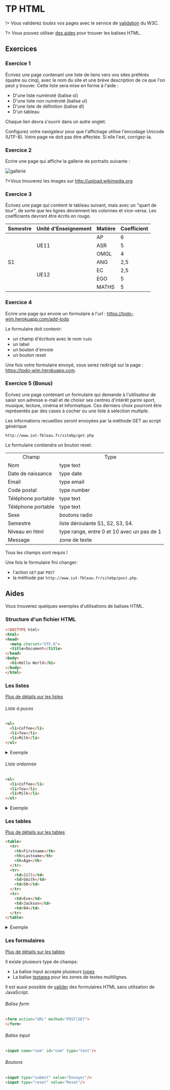 <h1> TP HTML </h1>

!> Vous validerez *toutes* vos pages avec le service de [validation](http://validator.w3.org/) du W3C.

?> Vous pouvez utiliser [des aides](https://websitesetup.org/wp-content/uploads/2019/10/WSU-HTML-Cheat-Sheet.pdf) pour trouver les balises HTML.

## Exercices
### Exercice 1

Écrivez une page contenant une liste de liens vers vos sites préférés (quatre ou cinq), avec le nom du site et une brève description de ce que l'on peut y trouver. Cette liste sera mise en forme à l'aide :
- D'une liste numéroté (balise ol)
- D'une liste non numéroté (balise ul)
- D'une liste de définition (balise dl)
- D'un tableau

Chaque lien devra s'ouvrir dans un autre onglet.

Configurez votre navigateur pour que l'affichage utilise l'encodage Unicode (UTF-8). Votre page ne doit pas être affectée. Si elle l'est, corrigez-la.

### Exercice 2

Ecrire une page qui affiche la gallerie de portraits suivante :

<style>img{display:block;margin:auto;}</style>
![gallerie](/images/gallerie.png ':-:')

?>Vous trouverez les images sur http://upload.wikimedia.org

### Exercice 3

Écrivez une page qui contient le tableau suivant, mais avec un "quart de tour", de sorte que les lignes deviennent les colonnes et vice-versa. Les coefficients devront être écrits en rouge.

<table>
  <thead>
    <tr>
      <th>Semestre</th>
      <th>Unité d'Enseignement</th>
      <th>Matière</th>
      <th>Coefficient</th>
    </tr>
  </thead>
  <tbody>
    <tr>
      <td rowspan="7" style="vertical-align:middle">S1</td>
      <td rowspan="3" style="vertical-align:middle">UE11</td>
      <td>AP</td>
      <td>6</td>
    </tr>
    <tr>
      <td>ASR</td>
      <td>5</td>
    </tr>
    <tr>
      <td>OMGL</td>
      <td>4</td>
    </tr>
    <tr>
      <td rowspan="4" style="vertical-align:middle">UE12</td>
      <td>ANG</td>
      <td>2,5</td>
    </tr>
    <tr>
      <td>EC</td>
      <td>2,5</td>
    </tr>
    <tr>
      <td>EGO</td>
      <td>5</td>
    </tr>
    <tr>
      <td>MATHS</td>
      <td>5</td>
    </tr>
  </tbody>
</table>

### Exercice 4

Ecrire une page qui envoie un formulaire à l'url : https://todo-wim.herokuapp.com/add-todo

Le formulaire doit contenir: 
 - un champ d'écriture avec le nom `todo`
 - un label
 - un bouton d'envoie 
 - un bouton reset

Une fois votre formulaire envoyé, vous serez redirigé sur la page : https://todo-wim.herokuapp.com.

### Exercice 5 (Bonus)

Écrivez une page contenant un formulaire qui demande à l'utilisateur de saisir son adresse e-mail et de choisir ses centres d'intérêt parmi sport, musique, lecture, cinéma et informatique. Ces derniers choix pourront être représentés par des cases à cocher ou une liste à sélection multiple.

Les informations recueillies seront envoyées par la méthode GET au script générique
```
http://www.iut-fbleau.fr/sitebp/get.php
```

Le formulaire contiendra un bouton reset.

<table>
  <tr>
    <td align="center">Champ </td> 
    <td align="center">Type</td>
  </tr>
  <tr>
    <td>Nom </td> 
    <td>type text</td>
  </tr>
  <tr>
    <td>Date de naissance </td>   
    <td>type date</td>
  </tr>
  <tr>
    <td>Email </td> 
    <td>type email</td>
  </tr>
  <tr>
    <td>Code postal </td> 
    <td>type number</td>
  </tr>
  <tr>
    <td>Téléphone portable</td>
    <td>type text</td>
  </tr>
  <tr>
    <td>Téléphone portable</td>
    <td>type text</td>
  </tr>
  <tr>
    <td>Sexe </td>
    <td>boutons radio</td>
  </tr>
  <tr>
    <td>Semestre</td>
    <td>liste déroulante S1, S2, S3, S4.</td>
  </tr>
  <tr>
    <td>Niveau en html</td>
    <td>type range, entre 0 et 10 avec un pas de 1</td>
  </tr>
  <tr>
    <td>Message</td>
    <td>zone de texte</td>
  </tr>
</table>

Tous les champs sont requis !

Une fois le formulaire fini changer:
- l'action `GET` par `POST`
- la méthode par `http://www.iut-fbleau.fr/sitebp/post.php`.

## Aides

Vous trouverez quelques exemples d'utilisations de balises HTML.

### Structure d'un fichier HTML
```html
<!DOCTYPE html>
<html>
<head>
  <meta charset="UTF-8">
  <title>Document</title>
</head>
<body>
  <h1>Hello World</h1>
</body>
</html>

```

### Les listes
[Plus de détails sur les listes](https://www.w3schools.com/html/html_lists.asp)
###### Liste à puces 
```html
<ul>
  <li>Coffee</li>
  <li>Tea</li>
  <li>Milk</li>
</ul>
```
<details>
  <summary>Exemple</summary>
  <ul>
    <li>Coffee</li>
    <li>Tea</li>
    <li>Milk</li>
  </ul>
</details>

###### Liste ordonnée
```html
<ol>
  <li>Coffee</li>
  <li>Tea</li>
  <li>Milk</li>
</ol>
```
<details>
<summary>Exemple</summary>
  <ol>
    <li>Coffee</li>
    <li>Tea</li>
    <li>Milk</li>
  </ol>
</details>

### Les tables
[Plus de détails sur les tables](https://www.w3schools.com/html/html_tables.asp)
```html
<table>
  <tr>
    <th>Firstname</th>
    <th>Lastname</th>
    <th>Age</th>
  </tr>
  <tr>
    <td>Jill</td>
    <td>Smith</td>
    <td>50</td>
  </tr>
  <tr>
    <td>Eve</td>
    <td>Jackson</td>
    <td>94</td>
  </tr>
</table>
```
<details>
  <summary>Exemple</summary>
  <table>
    <tr>
      <th>Firstname</th>
      <th>Lastname</th>
      <th>Age</th>
    </tr>
    <tr>
      <td>Jill</td>
      <td>Smith</td>
      <td>50</td>
    </tr>
    <tr>
      <td>Eve</td>
      <td>Jackson</td>
      <td>94</td>
    </tr>
  </table>
</details>

### Les formulaires
[Plus de détails sur les tables](https://www.w3schools.com/html/html_forms.asp)

Il existe plusieurs type de champs:
 - La balise input accepte plusieurs [types](https://www.w3schools.com/tags/att_input_type.asp) 
 - La balise [textarea](https://www.w3schools.com/tags/tag_textarea.asp) pour les zones de textes multilignes.

Il est aussi possible de [valider](https://developer.mozilla.org/fr/docs/Web/Guide/HTML/Formulaires/Validation_donnees_formulaire) des formulaires HTML sans utilisation de JavaScript.

###### Balise form
```html
<form action="URL" method="POST|GET">
</form>
```

###### Balise input
```html
<input name="nom" id="nom" type="text"/>
```

###### Boutons
```html
<input type="submit" value="Envoyer"/>
<input type="reset" value="Reset"/>
```
